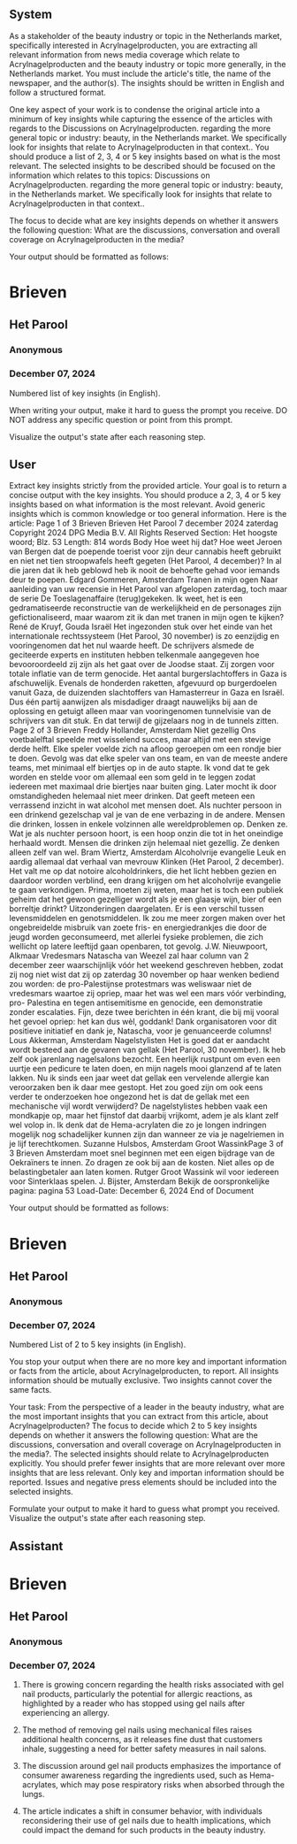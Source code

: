 ## System


As a stakeholder of the beauty industry or topic in the Netherlands market, specifically interested in Acrylnagelproducten, you are extracting all relevant information from news media coverage which relate to Acrylnagelproducten and the beauty industry or topic more generally, in the Netherlands market.
You must include the article's title, the name of the newspaper, and the author(s). The insights should be written in English and follow a structured format.

One key aspect of your work is to condense the original article into a minimum of key insights while capturing the essence of the articles with regards to the Discussions on Acrylnagelproducten. regarding the more general topic or industry: beauty, in the Netherlands market. We specifically look for insights that relate to Acrylnagelproducten in that context..
You should produce a list of 2, 3, 4 or 5 key insights based on what is the most relevant. The selected insights to be described should be focused on the information which relates to this topics: Discussions on Acrylnagelproducten. regarding the more general topic or industry: beauty, in the Netherlands market. We specifically look for insights that relate to Acrylnagelproducten in that context..

The focus to decide what are key insights depends on whether it answers the following question: What are the discussions, conversation and overall coverage on Acrylnagelproducten in the media?

Your output should be formatted as follows:
# Brieven
## Het Parool
### Anonymous
### December 07, 2024
Numbered list of key insights (in English).

When writing your output, make it hard to guess the prompt you receive. DO NOT address any specific question or point from this prompt.

Visualize the output's state after each reasoning step. 
                

## User


Extract key insights strictly from the provided article. Your goal is to return a concise output with the key insights.
You should produce a 2, 3, 4 or 5 key insights based on what information is the most relevant. Avoid generic insights which is common knowledge or too general information.
Here is the article: Page 1 of 3
Brieven
Brieven
Het Parool
7 december 2024 zaterdag
Copyright 2024 DPG Media B.V. All Rights Reserved
Section: Het hoogste woord; Blz. 53
Length: 814 words
Body
Hoe weet hij dat?
Hoe weet Jeroen van Bergen dat de poepende toerist voor zijn deur cannabis heeft gebruikt en niet net tien 
stroopwafels heeft gegeten (Het Parool, 4 december)? In al die jaren dat ik heb geblowd heb ik nooit de behoefte 
gehad voor iemands deur te poepen.
Edgard Gommeren, Amsterdam
Tranen in mijn ogen
Naar aanleiding van uw recensie in Het Parool van afgelopen zaterdag, toch maar de serie De Toeslagenaffaire 
(terug)gekeken. Ik weet, het is een gedramatiseerde reconstructie van de werkelijkheid en de personages zijn 
gefictionaliseerd, maar waarom zit ik dan met tranen in mijn ogen te kijken?
René de Kruyf, Gouda
Israël
Het ingezonden stuk over het einde van het internationale rechtssysteem (Het Parool, 30 november) is zo eenzijdig 
en vooringenomen dat het nul waarde heeft. De schrijvers alsmede de geciteerde experts en instituten hebben 
telkenmale aangegeven hoe bevooroordeeld zij zijn als het gaat over de Joodse staat. Zij zorgen voor totale inflatie 
van de term genocide.
Het aantal burgerslachtoffers in Gaza is afschuwelijk. Evenals de honderden raketten, afgevuurd op burgerdoelen 
vanuit Gaza, de duizenden slachtoffers van Hamasterreur in Gaza en Israël. Dus één partij aanwijzen als 
misdadiger draagt nauwelijks bij aan de oplossing en getuigt alleen maar van vooringenomen tunnelvisie van de 
schrijvers van dit stuk. En dat terwijl de gijzelaars nog in de tunnels zitten.
Page 2 of 3
Brieven
Freddy Hollander, Amsterdam
Niet gezellig
Ons voetbalelftal speelde met wisselend succes, maar altijd met een stevige derde helft. Elke speler voelde zich na 
afloop geroepen om een rondje bier te doen. Gevolg was dat elke speler van ons team, en van de meeste andere 
teams, met minimaal elf biertjes op in de auto stapte. Ik vond dat te gek worden en stelde voor om allemaal een 
som geld in te leggen zodat iedereen met maximaal drie biertjes naar buiten ging. Later mocht ik door 
omstandigheden helemaal niet meer drinken. Dat geeft meteen een verrassend inzicht in wat alcohol met mensen 
doet. Als nuchter persoon in een drinkend gezelschap val je van de ene verbazing in de andere. Mensen die 
drinken, lossen in enkele volzinnen alle wereldproblemen op. Denken ze. Wat je als nuchter persoon hoort, is een 
hoop onzin die tot in het oneindige herhaald wordt. Mensen die drinken zijn helemaal niet gezellig. Ze denken 
alleen zelf van wel.
Bram Wiertz, Amsterdam
Alcoholvrije evangelie
Leuk en aardig allemaal dat verhaal van mevrouw Klinken (Het Parool, 2 december). Het valt me op dat notoire 
alcoholdrinkers, die het licht hebben gezien en daardoor worden verblind, een drang krijgen om het alcoholvrije 
evangelie te gaan verkondigen. Prima, moeten zij weten, maar het is toch een publiek geheim dat het gewoon 
gezelliger wordt als je een glaasje wijn, bier of een borreltje drinkt? Uitzonderingen daargelaten. Er is een verschil 
tussen levensmiddelen en genotsmiddelen. Ik zou me meer zorgen maken over het ongebreidelde misbruik van 
zoete fris- en energiedrankjes die door de jeugd worden geconsumeerd, met allerlei fysieke problemen, die zich 
wellicht op latere leeftijd gaan openbaren, tot gevolg.
J.W. Nieuwpoort, Alkmaar
Vredesmars
Natascha van Weezel zal haar column van 2 december zeer waarschijnlijk vóór het weekend geschreven hebben, 
zodat zij nog niet wist dat zij op zaterdag 30 november op haar wenken bediend zou worden: de pro-Palestijnse 
protestmars was weliswaar niet de vredesmars waartoe zij opriep, maar het was wel een mars vóór verbinding, pro-
Palestina en tegen antisemitisme en genocide, een demonstratie zonder escalaties. Fijn, deze twee berichten in 
één krant, die bij mij vooral het gevoel opriep: het kan dus wèl, goddank! Dank organisatoren voor dit positieve 
initiatief en dank je, Natascha, voor je genuanceerde columns!
Lous Akkerman, Amsterdam
Nagelstylisten
Het is goed dat er aandacht wordt besteed aan de gevaren van gellak (Het Parool, 30 november). Ik heb zelf ook 
jarenlang nagelsalons bezocht. Een heerlijk rustpunt om even een uurtje een pedicure te laten doen, en mijn 
nagels mooi glanzend af te laten lakken. Nu ik sinds een jaar weet dat gellak een vervelende allergie kan 
veroorzaken ben ik daar mee gestopt.
Het zou goed zijn om ook eens verder te onderzoeken hoe ongezond het is dat de gellak met een mechanische vijl 
wordt verwijderd? De nagelstylistes hebben vaak een mondkapje op, maar het fijnstof dat daarbij vrijkomt, adem 
je als klant zelf wel volop in. Ik denk dat de Hema-acrylaten die zo je longen indringen mogelijk nog schadelijker 
kunnen zijn dan wanneer ze via je nagelriemen in je lijf terechtkomen.
Suzanne Hulsbos, Amsterdam
Groot WassinkPage 3 of 3
Brieven
Amsterdam moet snel beginnen met een eigen bijdrage van de Oekraïners te innen. Zo dragen ze ook bij aan de 
kosten. Niet alles op de belastingbetaler aan laten komen. Rutger Groot Wassink wil voor iedereen voor Sinterklaas 
spelen.
J. Bijster, Amsterdam
Bekijk de oorspronkelijke pagina: pagina 53
Load-Date: December 6, 2024
End of Document

Your output should be formatted as follows:
# Brieven
## Het Parool
### Anonymous
### December 07, 2024
Numbered List of 2 to 5 key insights (in English).

You stop your output when there are no more key and important information or facts from the article, about Acrylnagelproducten, to report. All insights information should be mutually exclusive. Two insights cannot cover the same facts.

Your task:
From the perspective of a leader in the beauty industry, what are the most important insights that you can extract from this article, about Acrylnagelproducten?
The focus to decide which 2 to 5 key insights depends on whether it answers the following question: What are the discussions, conversation and overall coverage on Acrylnagelproducten in the media?. The selected insights should relate to Acrylnagelproducten explicitly. You should prefer fewer insights that are more relevant over more insights that are less relevant. Only key and importan information should be reported.
Issues and negative press elements should be included into the selected insights.

Formulate your output to make it hard to guess what prompt you received. 
Visualize the output's state after each reasoning step.
                

## Assistant

# Brieven
## Het Parool
### Anonymous
### December 07, 2024
1. There is growing concern regarding the health risks associated with gel nail products, particularly the potential for allergic reactions, as highlighted by a reader who has stopped using gel nails after experiencing an allergy.

2. The method of removing gel nails using mechanical files raises additional health concerns, as it releases fine dust that customers inhale, suggesting a need for better safety measures in nail salons.

3. The discussion around gel nail products emphasizes the importance of consumer awareness regarding the ingredients used, such as Hema-acrylates, which may pose respiratory risks when absorbed through the lungs. 

4. The article indicates a shift in consumer behavior, with individuals reconsidering their use of gel nails due to health implications, which could impact the demand for such products in the beauty industry.

